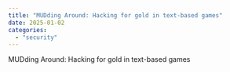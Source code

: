 ```yaml
---
title: "MUDding Around: Hacking for gold in text-based games"
date: 2025-01-02
categories: 
  - "security"
---
```


MUDding Around: Hacking for gold in text-based games
